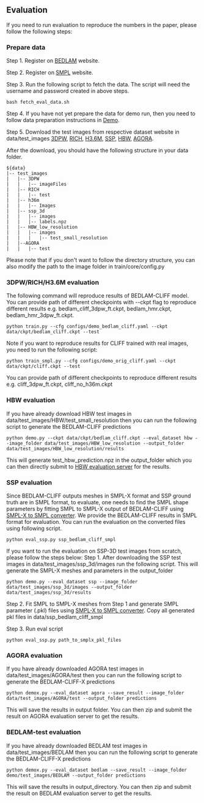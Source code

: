 

## Evaluation
If you need to run evaluation to reproduce the numbers in the paper, please follow the following steps:

### Prepare data
Step 1. Register on [BEDLAM](https://bedlam.is.tue.mpg.de/) website.

Step 2. Register on [SMPL](https://smpl.is.tue.mpg.de/) website.

Step 3. Run the following script to fetch the data. The script will need the username and password created in above steps.

```
bash fetch_eval_data.sh
```

Step 4. If you have not yet prepare the data for demo run, then you need to follow data preparation instructions in [Demo](#Demo).

Step 5. Download the test images from respective dataset website in data/test_images
[3DPW](https://virtualhumans.mpi-inf.mpg.de/3DPW/), [RICH](https://rich.is.tue.mpg.de), [H3.6M](http://vision.imar.ro/human3.6m/description.php), [SSP](https://github.com/akashsengupta1997/SSP-3D), [HBW](https://shapy.is.tue.mpg.de/), [AGORA](https://agora.is.tue.mpg.de/). 

After the download, you should have the following structure in your data folder.
```  
${data}  
|-- test_images
|   |-- 3DPW
|   |   |-- imageFiles
|   |-- RICH
|   |   |-- test
|   |-- h36m
|   |   |-- Images
|   |-- ssp_3d
|   |   |-- images
|   |   |-- labels.npz
|   |-- HBW_low_resolution
|   |   |-- images
|   |   |   |-- test_small_resolution
|   |--AGORA
|   |   |-- test
```  
Please note that if you don't want to follow the directory structure, you can also modify the path to the image folder in train/core/config.py


### 3DPW/RICH/H3.6M evaluation
The following command will reproduce results of BEDLAM-CLIFF model. You can provide path of different checkpoints with --ckpt flag to reproduce different results e.g. bedlam_cliff_3dpw_ft.ckpt, bedlam_hmr.ckpt, bedlam_hmr_3dpw_ft.ckpt.
```
python train.py --cfg configs/demo_bedlam_cliff.yaml --ckpt data/ckpt/bedlam_cliff.ckpt --test

```

Note if you want to reproduce results for CLIFF trained with real images, you need to run the following script:
```
python train_smpl.py --cfg configs/demo_orig_cliff.yaml --ckpt data/ckpt/cliff.ckpt --test

```
You can provide path of different checkpoints to reproduce different results e.g. cliff_3dpw_ft.ckpt, cliff_no_h36m.ckpt

### HBW evaluation
If you have already download HBW test images in data/test_images/HBW/test_small_resolution then you can run the following script to generate the BEDLAM-CLIFF predictions
```
python demo.py --ckpt data/ckpt/bedlam_cliff.ckpt --eval_dataset hbw --image_folder data/test_images/HBW_low_resolution --output_folder data/test_images/HBW_low_resolution/results
```
This will generate test_hbw_prediction.npz in the output_folder which you can then directly submit to [HBW  evaluation server](https://shapy.is.tue.mpg.de/hbwleaderboard.html) for the results.

### SSP evaluation
Since BEDLAM-CLIFF outputs meshes in SMPL-X format and SSP ground truth are in SMPL format, to evaluate, one needs to find the SMPL shape parameters by fitting SMPL to SMPL-X output of BEDLAM-CLIFF using [SMPL-X to SMPL converter](https://github.com/vchoutas/smplx/tree/main/transfer_model#smpl-x-to-smpl). We provide the BEDLAM-CLIFF results in SMPL format for evaluation. You can run the evaluation on the converted files using following script.

```
python eval_ssp.py ssp_bedlam_cliff_smpl
```

If you want to run the evaluation on SSP-3D test images from scratch, please follow the steps below:
Step 1. After downloading the SSP test images in data/test_images/ssp_3d/images run the following script. This will generate the SMPL-X meshes and parameters in the output_folder
```
python demo.py --eval_dataset ssp --image_folder data/test_images/ssp_3d/images --output_folder data/test_images/ssp_3d/results
```
Step 2. Fit SMPL to SMPL-X meshes from Step 1 and generate SMPL parameter (.pkl) files using [SMPL-X to SMPL converter](https://github.com/vchoutas/smplx/tree/main/transfer_model#smpl-x-to-smpl). Copy all generated pkl files in data/ssp_bedlam_cliff_smpl

Step 3. Run eval script
```
python eval_ssp.py path_to_smplx_pkl_files
```

### AGORA evaluation
If you have already downloaded AGORA test images in data/test_images/AGORA/test then you can run the following script to generate the BEDLAM-CLIFF-X predictions
```
python demox.py --eval_dataset agora --save_result --image_folder data/test_images/AGORA/test --output_folder predictions
```
This will save the results in output folder. You can then zip and submit the result on AGORA evaluation server to get the results. 

### BEDLAM-test evaluation
If you have already downloaded BEDLAM test images in data/test_images/BEDLAM then you can run the following script to generate the BEDLAM-CLIFF-X predictions
```
python demox.py --eval_dataset bedlam --save_result --image_folder demo/test_images/BEDLAM --output_folder predictions
```
This will save the results in output_directory. You can then zip and submit the result on BEDLAM evaluation server to get the results.
